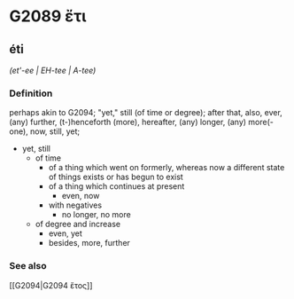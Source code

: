 # G2089 ἔτι

## éti

_(et'-ee | EH-tee | A-tee)_

### Definition

perhaps akin to G2094; "yet," still (of time or degree); after that, also, ever, (any) further, (t-)henceforth (more), hereafter, (any) longer, (any) more(-one), now, still, yet; 

- yet, still
  - of time
    - of a thing which went on formerly, whereas now a different state of things exists or has begun to exist
    - of a thing which continues at present
      - even, now
    - with negatives
      - no longer, no more
  - of degree and increase
    - even, yet
    - besides, more, further

### See also

[[G2094|G2094 ἔτος]]
